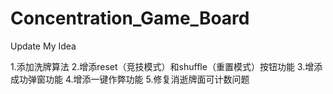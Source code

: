 # Concentration_Game_Board
Update My Idea


1.添加洗牌算法
2.增添reset（竞技模式）和shuffle（重置模式）按钮功能
3.增添成功弹窗功能
4.增添一键作弊功能
5.修复消逝牌面可计数问题
